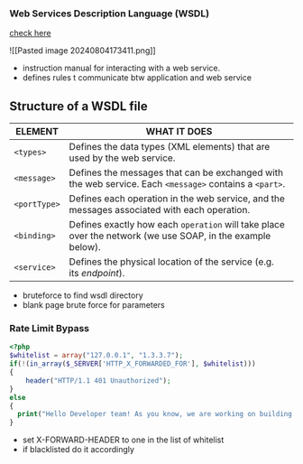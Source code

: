 

### Web Services Description Language (WSDL)

[check here](https://www.tutorialworks.com/wsdl/#:~:text=A%20WSDL%20file%20is%20written%20in%20XML.%20It,to%20send%20a%20request%20to%20a%20web%20service.)

![[Pasted image 20240804173411.png]]

- instruction manual for interacting with a web service.
- defines rules t communicate btw application and web service 
## Structure of a WSDL file

|ELEMENT|WHAT IT DOES|
|---|---|
|`<types>`|Defines the data types (XML elements) that are used by the web service.|
|`<message>`|Defines the messages that can be exchanged with the web service. Each `<message>` contains a `<part>`.|
|`<portType>`|Defines each operation in the web service, and the messages associated with each operation.|
|`<binding>`|Defines exactly how each `operation` will take place over the network (we use SOAP, in the example below).|
|`<service>`|Defines the physical location of the service (e.g. its _endpoint_).|


- bruteforce to find wsdl directory
- blank page brute force for parameters
### Rate Limit Bypass

```php
<?php
$whitelist = array("127.0.0.1", "1.3.3.7");
if(!(in_array($_SERVER['HTTP_X_FORWARDED_FOR'], $whitelist)))
{
    header("HTTP/1.1 401 Unauthorized");
}
else
{
  print("Hello Developer team! As you know, we are working on building a way for users to see website pages in real pages but behind our own Proxies!");
}
```
- set X-FORWARD-HEADER to one in the list of whitelist
- if blacklisted do it accordingly

